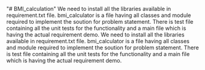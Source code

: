 "# BMI_calculation" 
We need to install all the libraries available in requirement.txt file. bmi_calculator is a file having all classes and module required to implement the soution for problem statement. There is test file containing all the unit tests for the functionality and a main file which is having the actual requirement demo.
We need to install all the libraries available in requirement.txt file.
bmi_calculator is a file having all classes and module required to implement the soution for problem statement.
There is test file containing all the unit tests for the functionality and a main file which is having the actual requirement demo.
